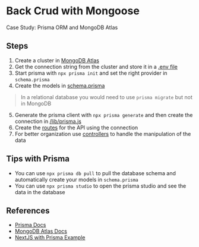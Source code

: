 # Back Crud with Mongoose

Case Study: Prisma ORM and MongoDB Atlas

## Steps

1. Create a cluster in [MongoDB Atlas](https://cloud.mongodb.com/)
2. Get the connection string from the cluster and store it in a [.env file](/.env.example)
3. Start prisma with `npx prisma init` and set the right provider in `schema.prisma`
4. Create the models in [schema.prisma](/prisma/schema.prisma)
>In a relational database you would need to use `prisma migrate` but not in MongoDB
5. Generate the prisma client with `npx prisma generate` and then create the connection in [/lib/prisma.js](/lib/prisma.js)
6. Create the [routes](/pages/api/) for the API using the connection
7. For better organization use [controllers](/controllers) to handle the manipulation of the data

## Tips with Prisma

- You can use `npx prisma db pull` to pull the database schema and automatically create your models in `schema.prisma`
- You can use `npx prisma studio` to open the prisma studio and see the data in the database

## References

- [Prisma Docs](https://www.prisma.io/docs/)
- [MongoDB Atlas Docs](https://www.mongodb.com/docs/atlas/getting-started/)
- [NextJS with Prisma Example](https://github.com/prisma/prisma-examples/tree/latest/javascript/rest-nextjs)